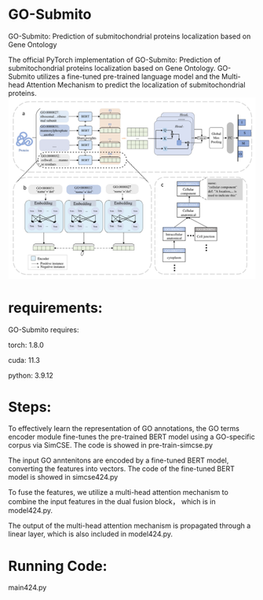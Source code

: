 # GO-Submito
GO-Submito: Prediction of submitochondrial proteins localization based on Gene Ontology

The official PyTorch implementation of GO-Submito: Prediction of submitochondrial proteins localization based on Gene Ontology.
GO-Submito utilizes a fine-tuned pre-trained language model and the Multi-head Attention Mechanism to predict the localization of submitochondrial proteins.
![image](https://github.com/Wangbiub/GO-Submito/blob/main/GO-Submito.png)

# requirements:
GO-Submito requires:

torch: 1.8.0

cuda: 11.3

python: 3.9.12
# Steps:
To effectively learn the representation of GO annotations, the GO terms encoder module fine-tunes the pre-trained BERT model using a GO-specific corpus via SimCSE. The code is showed in pre-train-simcse.py

The input GO anntenitons are encoded by a fine-tuned BERT model, converting the features into vectors. The code of the fine-tuned BERT model is showed in simcse424.py


To fuse the features, we utilize a multi-head attention mechanism to combine the input features in the dual fusion block， which is in model424.py.

The output of the multi-head attention mechanism is propagated through a linear layer, which is also included in model424.py. 
# Running Code:
main424.py
